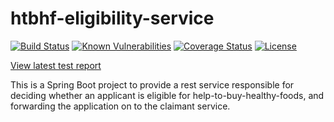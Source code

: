 # htbhf-eligibility-service

[![Build Status](https://img.shields.io/travis/com/DepartmentOfHealth-htbhf/htbhf-eligibility-service/master.svg)](https://travis-ci.com/DepartmentOfHealth-htbhf/htbhf-eligibility-service)
[![Known Vulnerabilities](https://snyk.io/test/github/DepartmentOfHealth-htbhf/htbhf-eligibility-service/badge.svg?targetFile=build.gradle)](https://snyk.io/test/github/DepartmentOfHealth-htbhf/htbhf-eligibility-service?targetFile=build.gradle)
[![Coverage Status](https://img.shields.io/coveralls/github/DepartmentOfHealth-htbhf/htbhf-eligibility-service/master.svg)](https://coveralls.io/github/DepartmentOfHealth-htbhf/htbhf-eligibility-service?branch=master)
[![License](https://img.shields.io/badge/license-MIT-blue.svg)](https://opensource.org/licenses/MIT)

[View latest test report](https://departmentofhealth-htbhf.github.io/htbhf-eligibility-service/test/)

This is a Spring Boot project to provide a rest service responsible for deciding whether an applicant is eligible for help-to-buy-healthy-foods,
and forwarding the application on to the claimant service.


